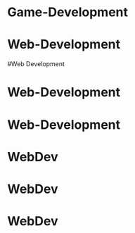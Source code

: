 # Game-Development
# Web-Development
#Web Development
# Web-Development
# Web-Development
# WebDev
# WebDev
# WebDev
